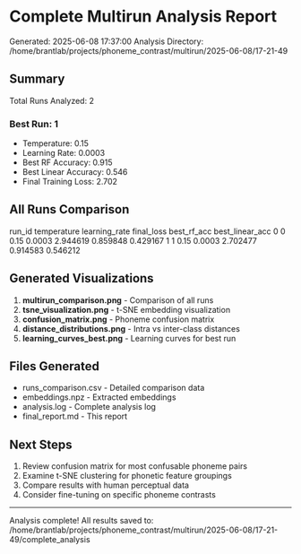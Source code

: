 # Complete Multirun Analysis Report
Generated: 2025-06-08 17:37:00
Analysis Directory: /home/brantlab/projects/phoneme_contrast/multirun/2025-06-08/17-21-49

## Summary

Total Runs Analyzed: 2

### Best Run: 1
- Temperature: 0.15
- Learning Rate: 0.0003
- Best RF Accuracy: 0.915
- Best Linear Accuracy: 0.546
- Final Training Loss: 2.702

## All Runs Comparison

  run_id  temperature  learning_rate  final_loss  best_rf_acc  best_linear_acc
0      0         0.15         0.0003    2.944619     0.859848         0.429167
1      1         0.15         0.0003    2.702477     0.914583         0.546212

## Generated Visualizations

1. **multirun_comparison.png** - Comparison of all runs
2. **tsne_visualization.png** - t-SNE embedding visualization
3. **confusion_matrix.png** - Phoneme confusion matrix
4. **distance_distributions.png** - Intra vs inter-class distances
5. **learning_curves_best.png** - Learning curves for best run

## Files Generated

- runs_comparison.csv - Detailed comparison data
- embeddings.npz - Extracted embeddings
- analysis.log - Complete analysis log
- final_report.md - This report

## Next Steps

1. Review confusion matrix for most confusable phoneme pairs
2. Examine t-SNE clustering for phonetic feature groupings
3. Compare results with human perceptual data
4. Consider fine-tuning on specific phoneme contrasts

---
Analysis complete! All results saved to: /home/brantlab/projects/phoneme_contrast/multirun/2025-06-08/17-21-49/complete_analysis

